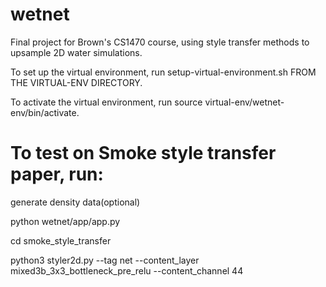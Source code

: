 # wetnet
Final project for Brown's CS1470 course, using style transfer methods to upsample 2D water simulations.

To set up the virtual environment, run setup-virtual-environment.sh FROM THE VIRTUAL-ENV DIRECTORY.

To activate the virtual environment, run source virtual-env/wetnet-env/bin/activate.


# To test on Smoke style transfer paper, run:

generate density data(optional)

python wetnet/app/app.py 

cd smoke_style_transfer

python3 styler2d.py --tag net --content_layer mixed3b_3x3_bottleneck_pre_relu --content_channel 44
